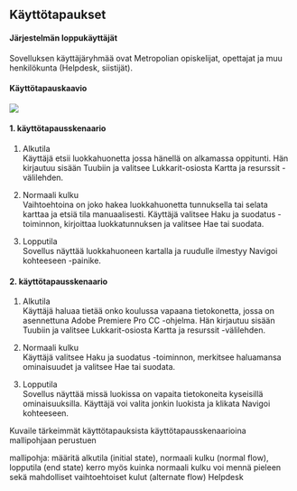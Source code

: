 ## Käyttötapaukset

#### Järjestelmän loppukäyttäjät

Sovelluksen käyttäjäryhmää ovat Metropolian opiskelijat, opettajat ja muu henkilökunta (Helpdesk, siistijät).

#### Käyttötapauskaavio

![](http://users.metropolia.fi/~santtk/Ohjelmistotuotanto-projekti-kaavio01.PNG)

#### 1. käyttötapausskenaario

1. Alkutila <br >
     Käyttäjä etsii luokkahuonetta jossa hänellä on alkamassa oppitunti. Hän kirjautuu sisään Tuubiin ja valitsee          Lukkarit-osiosta Kartta ja resurssit -välilehden.

2. Normaali kulku <br >
     Vaihtoehtoina on joko hakea luokkahuonetta tunnuksella tai selata karttaa ja etsiä tila manuaalisesti. Käyttäjä       valitsee Haku ja suodatus -toiminnon, kirjoittaa luokkatunnuksen ja valitsee Hae tai suodata.
      
3. Lopputila <br >
     Sovellus näyttää luokkahuoneen kartalla ja ruudulle ilmestyy Navigoi kohteeseen -painike.     

#### 2. käyttötapausskenaario

1. Alkutila <br >
      Käyttäjä haluaa tietää onko koulussa vapaana tietokonetta, jossa on asennettuna Adobe Premiere Pro CC -ohjelma.          Hän kirjautuu sisään Tuubiin ja valitsee Lukkarit-osiosta Kartta ja resurssit -välilehden.

2. Normaali kulku <br >
      Käyttäjä valitsee Haku ja suodatus -toiminnon, merkitsee haluamansa ominaisuudet ja valitsee Hae tai suodata.

3. Lopputila <br >
      Sovellus näyttää missä luokissa on vapaita tietokoneita kyseisillä ominaisuuksilla. Käyttäjä voi valita jonkin           luokista ja klikata Navigoi kohteeseen.



Kuvaile tärkeimmät käyttötapauksista käyttötapausskenaarioina mallipohjaan perustuen

mallipohja: määritä alkutila (initial state), normaali kulku (normal flow), lopputila (end state)
kerro myös kuinka normaali kulku voi mennä pieleen sekä
mahdolliset vaihtoehtoiset kulut (alternate flow)
Helpdesk

